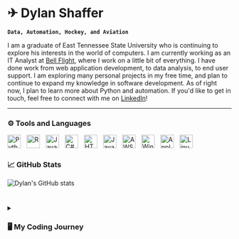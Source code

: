 # ✈ Dylan Shaffer

**`Data, Automation, Hockey, and Aviation`**

I am a graduate of East Tennessee State University who is continuing to explore his interests in the world of computers. I am currently working as an IT Analyst at [Bell Flight](https://www.bellflight.com/), where I work on a little bit of everything. I have done work from web application development, to data analysis, to end user support. I am exploring many personal projects in my free time, and plan to continue to expand my knowledge in software development. As of right now, I plan to learn more about Python and automation. If you'd like to get in touch, feel free to connect with me on [LinkedIn](https://www.linkedin.com/in/dylan-shaffer-5952b1183/)!

---

### ⚙ Tools and Languages

<img align="left" alt="Python" width="30px" style="padding-right:10px;" src="https://cdn.jsdelivr.net/gh/devicons/devicon/icons/python/python-original.svg" />
<img align="left" alt="R" width="30px" style="padding-right:10px;" src="https://cdn.jsdelivr.net/gh/devicons/devicon/icons/r/r-original.svg" />
<img align="left" alt="Java" width="30px" style="padding-right:10px;" src="https://cdn.jsdelivr.net/gh/devicons/devicon/icons/java/java-original.svg" />
<img align="left" alt="C#" width="30px" style="padding-right:10px;" src="https://cdn.jsdelivr.net/gh/devicons/devicon/icons/csharp/csharp-original.svg" />
<img align="left" alt="HTML5" width="30px" style="padding-right:10px;" src="https://cdn.jsdelivr.net/gh/devicons/devicon/icons/html5/html5-original.svg" />
<img align="left" alt="JavaScript" width="30px" style="padding-right:10px;" src="https://cdn.jsdelivr.net/gh/devicons/devicon/icons/javascript/javascript-original.svg" />
<img align="left" alt="AWS" width="30px" style="padding-right:10px;" src="https://cdn.jsdelivr.net/gh/devicons/devicon/icons/amazonwebservices/amazonwebservices-original.svg" />
<img align="left" alt="Windows" width="30px" style="padding-right:10px;" src="https://cdn.jsdelivr.net/gh/devicons/devicon/icons/windows8/windows8-original.svg" />
<img align="left" alt="Apple" width="30px" style="padding-right:10px;" src="https://cdn.jsdelivr.net/gh/devicons/devicon/icons/apple/apple-original.svg" />
<img align="left" alt="Linux" width="30px" style="padding-right:10px;" src="https://cdn.jsdelivr.net/gh/devicons/devicon/icons/linux/linux-original.svg" />
<br />

#

### 📈 GitHub Stats

![Dylan's GitHub stats](https://github-readme-stats.vercel.app/api?username=WRX-Dylan&show_icons=true&theme=codeSTACKr)

#

<details>
    <summary><h3>🖥 My Coding Journey</h3></summary>
    I've been using computers for as long as I can remember. By the time I was three years old, I was able to navigate menus to a reasonable degree. I always had some sort of attraction to them, which is somewhat unsual for the region of Appalachia I grew up in. Regardless, this fascination never left. Throughout school, I was always speeding through assignments that were given to us on the computer. Around the same time, I grew to love video games as well. My first realistic dream job was to be a video game designer. I got to high school and took my first programming class, and honestly hated it. It turned me away from the idea of working in the computing field. I became interested in engineering, and decided to major in that my first semester at East Tennessee State University. That was also the only semester I was an engineering major, I simply did not enjoy it like I thought I would. The last day of classes that first semester, I went to the computing advisor and changed my major to Computing with an Information Technology concentration. Since then, my passion for computers had reignited and grown. I had much exposure to the different paths you could take in the computing field, and fell in love with three in particular. Data analytics, system administration, and cybersecurity. I did not have a strong academic background in software development, but I find myself wanting to learn more about it. I have begun to read books and am taking on personal projects focusing on software development concepts involving algorithms, data structures, and automation. I am excited to see where I end up in the future, and will continue to expand my knowledge throughout my journey.
